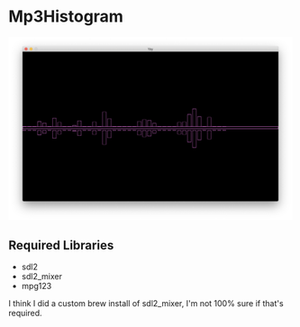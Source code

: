 # Mp3Histogram

![header image](https://github.com/brianmed/Mp3Histogram/raw/master/Mp3Histogram.png)

## Required Libraries

* sdl2
* sdl2_mixer
* mpg123

I think I did a custom brew install of sdl2_mixer, I'm not 100% sure if that's required.
